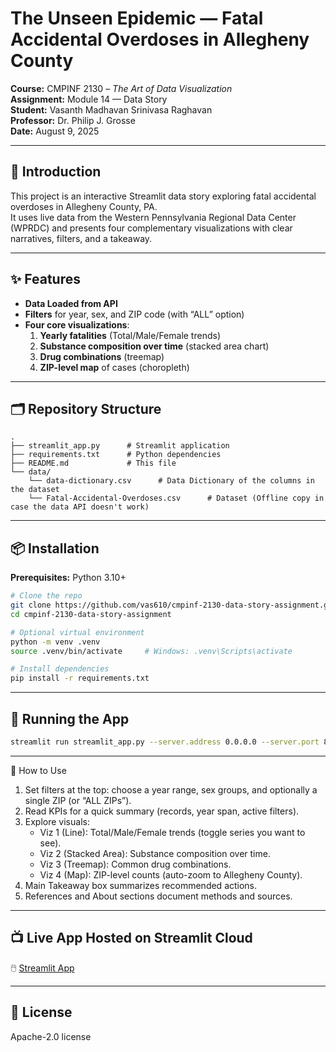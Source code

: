 # The Unseen Epidemic — Fatal Accidental Overdoses in Allegheny County

**Course:** CMPINF 2130 – *The Art of Data Visualization*  
**Assignment:** Module 14 — Data Story  
**Student:** Vasanth Madhavan Srinivasa Raghavan  
**Professor:** Dr. Philip J. Grosse  
**Date:** August 9, 2025  

---

## 📖 Introduction
This project is an interactive Streamlit data story exploring fatal accidental overdoses in Allegheny County, PA.  
It uses live data from the Western Pennsylvania Regional Data Center (WPRDC) and presents four complementary visualizations with clear narratives, filters, and a takeaway.  

---

## ✨ Features

- **Data Loaded from API**
- **Filters** for year, sex, and ZIP code (with “ALL” option)  
- **Four core visualizations**:
  1. **Yearly fatalities** (Total/Male/Female trends)  
  2. **Substance composition over time** (stacked area chart)  
  3. **Drug combinations** (treemap)  
  4. **ZIP-level map** of cases (choropleth)  


---

## 🗂️ Repository Structure

```
.
├── streamlit_app.py      # Streamlit application
├── requirements.txt      # Python dependencies
├── README.md             # This file
└── data/
    └── data-dictionary.csv      # Data Dictionary of the columns in the dataset
    └── Fatal-Accidental-Overdoses.csv      # Dataset (Offline copy in case the data API doesn't work)
```

---

## 📦 Installation

**Prerequisites:** Python 3.10+

```bash
# Clone the repo
git clone https://github.com/vas610/cmpinf-2130-data-story-assignment.git
cd cmpinf-2130-data-story-assignment

# Optional virtual environment
python -m venv .venv
source .venv/bin/activate     # Windows: .venv\Scripts\activate

# Install dependencies
pip install -r requirements.txt
```

---

## 🚀 Running the App

```bash
streamlit run streamlit_app.py --server.address 0.0.0.0 --server.port 8000
```

---

🧭 How to Use
1. Set filters at the top: choose a year range, sex groups, and optionally a single ZIP (or “ALL ZIPs”).
2. Read KPIs for a quick summary (records, year span, active filters).
3. Explore visuals:
   * Viz 1 (Line): Total/Male/Female trends (toggle series you want to see).
   * Viz 2 (Stacked Area): Substance composition over time.
   * Viz 3 (Treemap): Common drug combinations.
   * Viz 4 (Map): ZIP-level counts (auto-zoom to Allegheny County).
4. Main Takeaway box summarizes recommended actions.
5. References and About sections document methods and sources.

---
## 📺 Live App Hosted on Streamlit Cloud

🖱️ [Streamlit App](https://cmpinf-2130-data-story-assignment-etbn5mfl6kcpdsiyvwf7h3.streamlit.app)

---
## 📝 License
Apache-2.0 license

